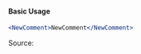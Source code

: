 #### Basic Usage

```jsx
<NewComment>NewComment</NewComment>
```

Source:

```js { "file": "./NewComment.js" }
```
